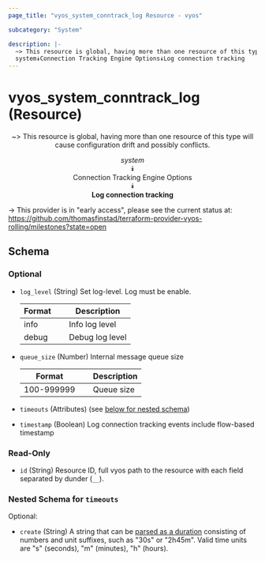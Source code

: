```yaml
---
page_title: "vyos_system_conntrack_log Resource - vyos"

subcategory: "System"

description: |- 
  ~> This resource is global, having more than one resource of this type will cause configuration drift and possibly conflicts.
  system⯯Connection Tracking Engine Options⯯Log connection tracking
---
```


# vyos_system_conntrack_log (Resource)
<center>

~> This resource is global, having more than one resource of this type will cause configuration drift and possibly conflicts.

*system*  
⯯  
Connection Tracking Engine Options  
⯯  
**Log connection tracking**


</center>

-> This provider is in "early access", please see the current status at: https://github.com/thomasfinstad/terraform-provider-vyos-rolling/milestones?state=open

## Schema

### Optional

- `log_level` (String) Set log-level. Log must be enable.

    |Format  &emsp;|Description      |
    |----------|-------------------|
    |info    &emsp;|Info log level   |
    |debug   &emsp;|Debug log level  |
- `queue_size` (Number) Internal message queue size

    |Format      &emsp;|Description  |
    |--------------|---------------|
    |100-999999  &emsp;|Queue size   |
- `timeouts` (Attributes) (see [below for nested schema](#nestedatt--timeouts))
- `timestamp` (Boolean) Log connection tracking events include flow-based timestamp

### Read-Only

- `id` (String) Resource ID, full vyos path to the resource with each field separated by dunder (`__`).

<a id="nestedatt--timeouts"></a>
### Nested Schema for `timeouts`

Optional:

- `create` (String) A string that can be [parsed as a duration](https://pkg.go.dev/time#ParseDuration) consisting of numbers and unit suffixes, such as &#34;30s&#34; or &#34;2h45m&#34;. Valid time units are &#34;s&#34; (seconds), &#34;m&#34; (minutes), &#34;h&#34; (hours).  
